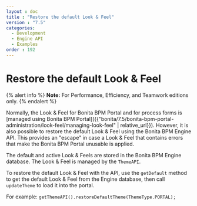 ```yaml
---
layout : doc
title : "Restore the default Look & Feel"
version : "7.5"
categories:
  - Development
  - Engine API
  - Examples
order : 192
---
```

# Restore the default Look & Feel

{% alert info %}
**Note:** For Performance, Efficiency, and Teamwork editions only.
{% endalert %}

Normally, the Look & Feel for Bonita BPM Portal and for process forms is [managed using Bonita BPM Portal]({{"bonita/7.5/bonita-bpm-portal-administration/look-feel/managing-look-feel" | relative_url}}). However, it is also possible to restore the default Look & Feel using the Bonita BPM Engine API. 
This provides an "escape" in case a Look & Feel that contains errors that make the Bonita BPM Portal unusable is applied.

The default and active Look & Feels are stored in the Bonita BPM Engine database. The Look & Feel is managed by the `ThemeAPI`.

To restore the default Look & Feel with the API, use the `getDefault` method to get the default Look & Feel from the Engine database, 
then call `updateTheme` to load it into the portal.

For example:
`
getThemeAPI().restoreDefaultTheme(ThemeType.PORTAL);
`
